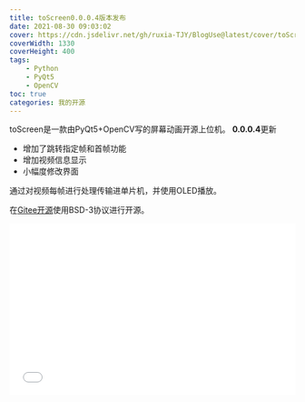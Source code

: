 ```yaml
---
title: toScreen0.0.0.4版本发布
date: 2021-08-30 09:03:02
cover: https://cdn.jsdelivr.net/gh/ruxia-TJY/BlogUse@latest/cover/toScreen0.0.0.4.png
coverWidth: 1330
coverHeight: 400
tags: 
    - Python
    - PyQt5
    - OpenCV
toc: true
categories: 我的开源
---
```


toScreen是一款由PyQt5+OpenCV写的屏幕动画开源上位机。
**0.0.0.4**更新
+ 增加了跳转指定帧和首帧功能
+ 增加视频信息显示
+ 小幅度修改界面

<!--more-->
通过对视频每帧进行处理传输进单片机，并使用OLED播放。

在[Gitee开源](https://gitee.com/ruxia-tjy/to-screen)使用BSD-3协议进行开源。

<div style="position: relative; padding: 30% 45%;">

<iframe style="position: absolute; width: 100%; height: 100%; left: 0; top: 0;" src="//player.bilibili.com/player.html?bvid=BV1K44y187fg&page=1" scrolling="no" border="0" frameborder="no" framespacing="0" allowfullscreen="true"> </iframe>
</div>
